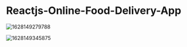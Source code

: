 # Reactjs-Online-Food-Delivery-App

![1628149279788](https://user-images.githubusercontent.com/44171601/128311348-fb9b0cf9-51f1-4b20-bf00-5a4221da2f96.png)


![1628149345875](https://user-images.githubusercontent.com/44171601/128311458-ff2dd552-9316-49d6-b061-7188700e8c14.png)


